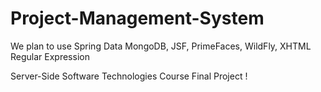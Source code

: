 # Project-Management-System
We plan to use Spring Data MongoDB, JSF, PrimeFaces, WildFly, XHTML Regular Expression

Server-Side Software Technologies Course Final Project !
